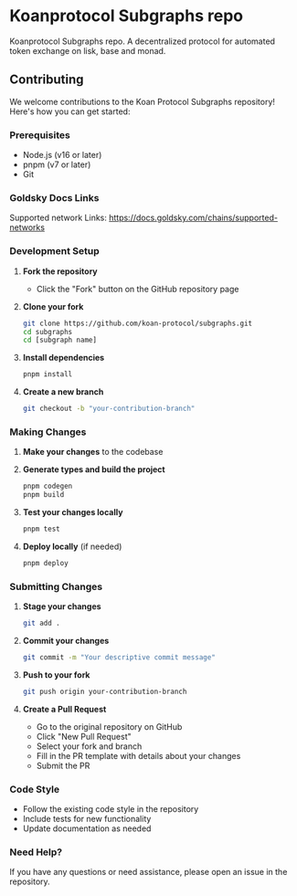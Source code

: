 
# Koanprotocol Subgraphs repo

Koanprotocol Subgraphs repo. A decentralized protocol for automated token exchange on lisk, base and monad.


## Contributing

We welcome contributions to the Koan Protocol Subgraphs repository! Here's how you can get started:

### Prerequisites
- Node.js (v16 or later)
- pnpm (v7 or later)
- Git

### Goldsky Docs Links
Supported network Links: https://docs.goldsky.com/chains/supported-networks

### Development Setup

1. **Fork the repository**
   - Click the "Fork" button on the GitHub repository page

2. **Clone your fork**
   ```bash
   git clone https://github.com/koan-protocol/subgraphs.git
   cd subgraphs
   cd [subgraph name]
   ```

3. **Install dependencies**
   ```bash
   pnpm install
   ```

4. **Create a new branch**
   ```bash
   git checkout -b "your-contribution-branch"
   ```

### Making Changes

1. **Make your changes** to the codebase

2. **Generate types and build the project**
   ```bash
   pnpm codegen
   pnpm build
   ```

3. **Test your changes locally**
   ```bash
   pnpm test
   ```

4. **Deploy locally** (if needed)
   ```bash
   pnpm deploy
   ```

### Submitting Changes

1. **Stage your changes**
   ```bash
   git add .
   ```

2. **Commit your changes**
   ```bash
   git commit -m "Your descriptive commit message"
   ```

3. **Push to your fork**
   ```bash
   git push origin your-contribution-branch
   ```

4. **Create a Pull Request**
   - Go to the original repository on GitHub
   - Click "New Pull Request"
   - Select your fork and branch
   - Fill in the PR template with details about your changes
   - Submit the PR

### Code Style
- Follow the existing code style in the repository
- Include tests for new functionality
- Update documentation as needed

### Need Help?
If you have any questions or need assistance, please open an issue in the repository.